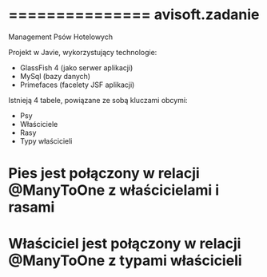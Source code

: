 ===============
avisoft.zadanie
===============

Management Psów Hotelowych

Projekt w Javie, wykorzystujący technologie:
- GlassFish 4 (jako serwer aplikacji)
- MySql (bazy danych)
- Primefaces (facelety JSF aplikacji)

Istnieją 4 tabele, powiązane ze sobą kluczami obcymi:
- Psy
- Właściciele
- Rasy
- Typy właścicieli

# Pies jest połączony w relacji @ManyToOne z właścicielami i rasami
# Właściciel jest połączony w relacji @ManyToOne z typami właścicieli
